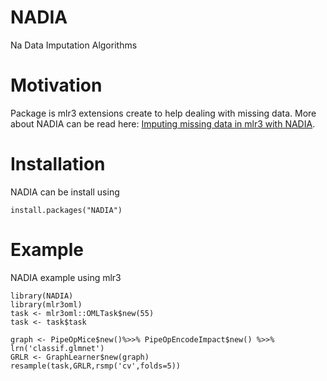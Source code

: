 
# NADIA
Na Data Imputation Algorithms

# Motivation 
Package is mlr3 extensions create to help dealing with missing data. More about NADIA can be read here: [Imputing missing data in mlr3 with NADIA](https://medium.com/responsibleml/imputing-missing-data-with-NADIA-ed4cbc27510c). 

# Installation 
NADIA can be install using 
``` 
install.packages("NADIA")
```


# Example
NADIA example using mlr3 
``` 
library(NADIA)
library(mlr3oml)
task <- mlr3oml::OMLTask$new(55)
task <- task$task

graph <- PipeOpMice$new()%>>% PipeOpEncodeImpact$new() %>>% lrn('classif.glmnet')
GRLR <- GraphLearner$new(graph)
resample(task,GRLR,rsmp('cv',folds=5))
```
